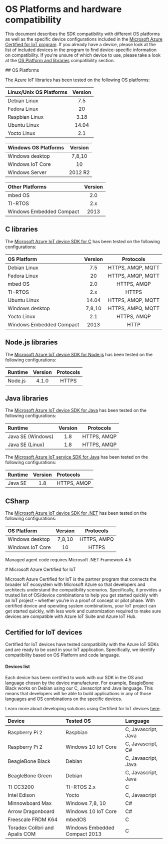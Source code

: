 # OS Platforms and hardware compatibility

This document describes the SDK compatibility with different OS platforms as well as the specific device configurations included in the [Microsoft Azure Certified for IoT program](#certified). If you already have a device, please look at the list of included devices in the program to find device-specific information on compatibility. If you're unsure of which device to use, please take a look at the [OS Platform and libraries](#platforms) compatibility section.

<a name="platforms"/>
## OS Platforms

The Azure IoT libraries has been tested on the following OS platforms:


|Linux/Unix OS Platforms  |   Version|
|:---------------|:------------:|
|Debian Linux| 7.5|
|Fedora Linux|20|
|Raspbian Linux| 3.18 |
|Ubuntu Linux| 14.04 |
|Yocto Linux|2.1 |

|Windows OS Platforms  |   Version|
|:---------------|:------------:|
|Windows desktop| 7,8,10 |
|Windows IoT Core| 10 |
|Windows Server| 2012 R2|

|Other Platforms  |   Version|
|:---------------|:------------:|
|mbed OS| 2.0 |
|TI-RTOS | 2.x |
|Windows Embedded Compact | 2013 |



## C libraries

The [Microsoft Azure IoT device SDK for C](c/device/readme.md) has been tested on the following configurations:

|OS Platform| Version|Protocols|
|:---------|:----------:|:----------:|
|Debian Linux| 7.5 | HTTPS, AMQP, MQTT |
|Fedora Linux| 20 | HTTPS, AMQP, MQTT |
|mbed OS| 2.0 | HTTPS, AMQP |
|TI-RTOS| 2.x | HTTPS |
|Ubuntu Linux| 14.04 | HTTPS, AMQP, MQTT |
|Windows desktop| 7,8,10 | HTTPS, AMPQ, MQTT |
|Yocto Linux|2.1  | HTTPS, AMQP|
|Windows Embedded Compact | 2013 | HTTP |



## Node.js libraries
The [Microsoft Azure IoT device SDK for Node.js](node/device/readme.md) has been tested on the following configurations:


|Runtime| Version|Protocols|
|:---------|:----------:|:----:|
|Node.js| 4.1.0 | HTTPS|



## Java libraries
The [Microsoft Azure IoT device SDK for Java](java/device/readme.md) has been tested on the following configurations:

|Runtime| Version|Protocols|
|:---------|:----------:|----|
|Java SE (Windows)| 1.8 | HTTPS, AMQP |
|Java SE (Linux)| 1.8 | HTTPS, AMQP|

The [Microsoft Azure IoT service SDK for Java](java/service/readme.md) has been tested on the following configurations:

|Runtime| Version|Protocols|
|:---------|:----------:|:-----|
|Java SE| 1.8 | HTTPS, AMQP |


## CSharp
The [Microsoft Azure IoT device SDK for .NET](csharp/device/readme.md) has been tested on the following configurations:

|OS Platform| Version|Protocols|
|:---------|:----------:|:----------:|
|Windows desktop| 7,8,10 | HTTPS, AMPQ|
|Windows IoT Core|10 | HTTPS|

Managed agent code requires Microsoft .NET Framework 4.5


<a name="certified"/>
# Microsoft Azure Certified for IoT

Microsoft Azure Certified for IoT is the partner program that connects the broader IoT ecosystem  with Microsoft Azure so that developers and architects understand the compatibility scenarios. Specifically, it provides a trusted list of OS/device combinations to help you get started quickly with an IoT project – whether you’re in a proof of concept or pilot phase. With certified device and operating system combinations, your IoT project can get started quickly, with less work and customization required to make sure devices are compatible with  Azure IoT Suite and Azure IoT Hub.


## Certified for IoT devices

Certified for IoT devices have tested compatibility with the Azure IoT SDKs and are ready to be used in your IoT application. Specifically, we identify compatibility based on OS Platform and code language.

#### Devices list
 Each device has been certified to work with our SDK in the OS and language chosen by the device manufacturer. For example, BeagleBone Black works on Debian using our C, Javascript and Java language. This means that developers will be able to build applications in any of those languages and OS combinations on the specific devices.

 Learn more about developing solutions using Certified for IoT devices [here](http://azure.com/iotdev).

|Device| Tested OS |Language|
|:---------|:----------|:----------|
|Raspberry Pi 2| Raspbian | C, Javascript, Java |
|Raspberry Pi 2| Windows 10 IoT Core|  C, Javascript, C#|
|BeagleBone Black| Debian |C, Javascript, Java|
|BeagleBone Green|Debian |C, Javascript, Java|
|TI CC3200 | TI-RTOS 2.x|C|
|Intel Edison |Yocto |C, Javascript|
|Minnowboard Max |Windows 7,8, 10 |C#|
|Arrow Dragonboard |Windows 10 IoT Core | C#|
|Freescale FRDM K64 |mbedOS | C|
|Toradex Colibri and Apalis COM |Windows Embedded Compact 2013 | C|

